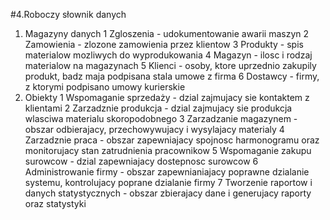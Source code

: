 #4.Roboczy słownik danych

1. Magazyny danych
	1 Zgloszenia - udokumentowanie awarii maszyn
	2 Zamowienia - zlozone zamowienia przez klientow
	3 Produkty - spis materialow mozliwych do wyprodukowania
	4 Magazyn - ilosc i rodzaj materialow na magazynach
	5 Klienci - osoby, ktore uprzednio zakupily produkt, badz maja podpisana stala umowe z firma
	6 Dostawcy - firmy, z ktorymi podpisano umowy kurierskie
2. Obiekty
	1 Wspomaganie sprzedaży - dzial zajmujacy sie kontaktem z klientami
	2 Zarzadznie produkcja - dzial zajmujacy sie produkcja wlasciwa materialu skoropodobnego
	3 Zarzadzanie magazynem - obszar odbierajacy, przechowywujacy i wysylajacy materialy
	4 Zarzadznie praca - obszar zapewniajacy spojnosc harmonogramu oraz monitorujacy stan zatrudnienia pracownikow
	5 Wspomaganie zakupu surowcow - dzial zapewniajacy dostepnosc surowcow
	6 Administrowanie firmy - obszar zapewnianiajacy poprawne dzialanie systemu, kontrolujacy poprane dzialanie firmy
	7 Tworzenie raportow i danych statystycznych - obszar zbierajacy dane i generujacy raporty oraz statystyki
